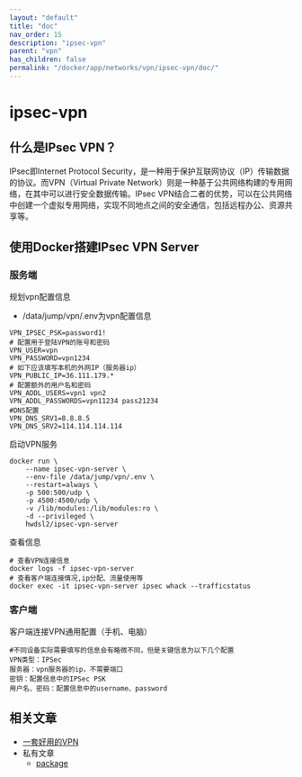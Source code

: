 ```yaml
---
layout: "default"
title: "doc"
nav_order: 15
description: "ipsec-vpn"
parent: "vpn"
has_children: false
permalink: "/docker/app/networks/vpn/ipsec-vpn/doc/"
---
```


# ipsec-vpn

## 什么是IPsec VPN？

IPsec即Internet Protocol Security，是一种用于保护互联网协议（IP）传输数据的协议。而VPN（Virtual Private Network）则是一种基于公共网络构建的专用网络，在其中可以进行安全数据传输。IPsec VPN结合二者的优势，可以在公共网络中创建一个虚拟专用网络，实现不同地点之间的安全通信，包括远程办公、资源共享等。

## 使用Docker搭建IPsec VPN Server

### 服务端

规划vpn配置信息

- /data/jump/vpn/.env为vpn配置信息

```shell
VPN_IPSEC_PSK=password1!
# 配置用于登陆VPN的账号和密码
VPN_USER=vpn
VPN_PASSWORD=vpn1234
# 如下应该填写本机的外网IP（服务器ip）
VPN_PUBLIC_IP=36.111.179.*
# 配置额外的用户名和密码
VPN_ADDL_USERS=vpn1 vpn2
VPN_ADDL_PASSWORDS=vpn11234 pass21234
#DNS配置
VPN_DNS_SRV1=8.8.8.5
VPN_DNS_SRV2=114.114.114.114
```

启动VPN服务

```shell
docker run \ 
    --name ipsec-vpn-server \
    --env-file /data/jump/vpn/.env \ 
    --restart=always \
    -p 500:500/udp \
    -p 4500:4500/udp \
    -v /lib/modules:/lib/modules:ro \
    -d --privileged \
    hwdsl2/ipsec-vpn-server
```

查看信息

```shell
# 查看VPN连接信息
docker logs -f ipsec-vpn-server
# 查看客户端连接情况,ip分配、流量使用等
docker exec -it ipsec-vpn-server ipsec whack --trafficstatus
```

### 客户端

客户端连接VPN通用配置（手机、电脑）

```shell
#不同设备实际需要填写的信息会有略微不同，但是关键信息为以下几个配置
VPN类型：IPSec
服务器：vpn服务器的ip，不需要端口
密钥：配置信息中的IPSec PSK
用户名、密码：配置信息中的username、password
```

## 相关文章

- [一套好用的VPN](https://mp.weixin.qq.com/s/iKOaRoSwbA5Nz667uk-jRA)
- 私有文章
  - [package](https://gitee.com/LFa/doc/raw/master/me/records/soft/vpn/openVPN/pakage/doc.md)
  
